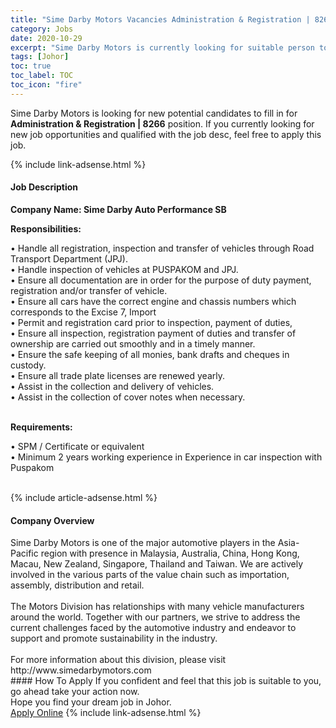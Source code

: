 ```yaml
---
title: "Sime Darby Motors Vacancies Administration & Registration | 8266" 
category: Jobs 
date: 2020-10-29 
excerpt: "Sime Darby Motors is currently looking for suitable person to fill in the Administration & Registration | 8266 which positioned at Johor" 
tags: [Johor] 
toc: true 
toc_label: TOC 
toc_icon: "fire" 
--- 
```


<p>Sime Darby Motors is looking for new potential candidates to fill in for <b>Administration & Registration | 8266</b> position. If you currently looking for new job opportunities and qualified with the job desc, feel free to apply this job.
</p>{% include link-adsense.html %} 
<div><div><h4>Job Description</h4></div><div><div><span><div><p><b>Company Name: Sime Darby Auto Performance SB</b></p><p><strong>Responsibilities:</strong></p><p>&#8226;&#160;Handle all registration, inspection and transfer of vehicles through Road Transport Department (JPJ).<br>&#8226;&#160;Handle inspection of vehicles at PUSPAKOM and JPJ.<br>&#8226;&#160;Ensure all documentation are in order for the purpose of duty payment, registration and/or transfer of vehicle.<br>&#8226;&#160;Ensure all cars have the correct engine and chassis numbers which corresponds to the Excise 7, Import<br>&#8226;&#160;Permit and registration card prior to inspection, payment of duties,<br>&#8226;&#160;Ensure all inspection, registration payment of duties and transfer of ownership are carried out smoothly and in a timely manner.<br>&#8226;&#160;Ensure the safe keeping of all monies, bank drafts and cheques in custody.<br>&#8226;&#160;Ensure all trade plate licenses are renewed yearly.<br>&#8226;&#160;Assist in the collection and delivery of vehicles.<br>&#8226;&#160;Assist in the collection of cover notes when necessary.<br>&#160;</p><p><strong>Requirements:</strong></p><p>&#8226;&#160;SPM / Certificate or equivalent<br>&#8226;&#160;Minimum 2 years working experience in Experience in car inspection with Puspakom<br>&#160;</p></div></span></div></div></div> 
{% include article-adsense.html %} 
<div><div><h4>Company Overview</h4></div><div><div><span><div><div>
	Sime Darby Motors is one of the major automotive players in the Asia-Pacific region with presence in Malaysia, Australia, China, Hong Kong, Macau, New Zealand, Singapore, Thailand and Taiwan. We are actively involved in the various parts of the value chain such as importation, assembly, distribution and retail.</div>
<div>
<br>
	The Motors Division has relationships with many vehicle manufacturers around the world. Together with our partners, we strive to address the current challenges faced by the automotive industry and endeavor to support and promote sustainability in the industry.</div>
<div>
<br>
	For more information about this division, please visit http://www.simedarbymotors.com</div></div></span></div></div></div> 
#### How To Apply 
If you confident and feel that this job is suitable to you, go ahead take your action now. <br/> 
Hope you find your dream job in Johor. <br/> 
<a href="https://www.jobstreet.com.my/en/job/administration-registration-%7C-8266-4413919?jobId=jobstreet-my-job-4413919&sectionRank=12&token=0~4e0c7a81-5c92-485b-aa3f-8d9639f2c0e4&fr=SRP%20View%20In%20New%20Ta" class="btn btn--info" target="_blank" rel="nofollow noopenner">Apply Online</a> 
{% include link-adsense.html %} 